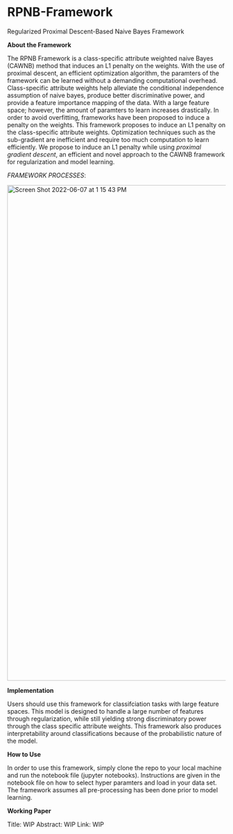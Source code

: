# RPNB-Framework
Regularized Proximal Descent-Based Naive Bayes Framework


**About the Framework**

The RPNB Framework is a class-specific attribute weighted naive Bayes (CAWNB) method that induces an L1 penalty on the weights. With the use of proximal descent, an efficient optimization algorithm, the paramters of the framework can be learned without a demanding computational overhead. Class-specific attribute weights help alleviate the conditional independence assumption of naive bayes, produce better discriminative power, and provide a feature importance mapping of the data. With a large feature space; however, the amount of paramters to learn increases drastically. In order to avoid overfitting, frameworks have been proposed to induce a penalty on the weights. This framework proposes to induce an L1 penalty on the class-specific attribute weights. Optimization techniques such as the sub-gradient are inefficient and require too much computation to learn efficiently. We propose to induce an L1 penalty while using *proximal gradient descent*, an efficient and novel approach to the CAWNB framework for regularization and model learning.

*FRAMEWORK PROCESSES*:

<img width="1140" alt="Screen Shot 2022-06-07 at 1 15 43 PM" src="https://user-images.githubusercontent.com/59042355/172443629-b1ae684d-a9f7-4a63-8349-8e3736efd821.png">


**Implementation**

Users should use this framework for classifciation tasks with large feature spaces. This model is designed to handle a large number of features through regularization, while still yielding strong discriminatory power through the class specific attribute weights. This framework also produces interpretability around classifications because of the probabilistic nature of the model.  


**How to Use**

In order to use this framework, simply clone the repo to your local machine and run the notebook file (jupyter notebooks). Instructions are given in the notebook file on how to select hyper paramters and load in your data set. The framework assumes all pre-processing has been done prior to model learning.


**Working Paper**

Title: WIP
Abstract: WIP
Link: WIP
